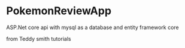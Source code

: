 # PokemonReviewApp
ASP.Net core api with mysql as a database and entity framework core 

from Teddy smith tutorials

